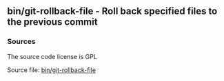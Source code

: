 ## bin/git-rollback-file - Roll back specified files to the previous commit


### Sources
<a href="#sources"></a>
The source code license is GPL

Source file: [bin/git-rollback-file](/bin/git-rollback-file)

